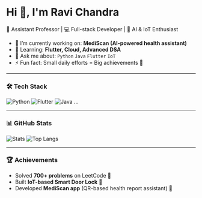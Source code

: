 # Hi 👋, I'm Ravi Chandra

🚀 Assistant Professor | 💻 Full-stack Developer | 🤖 AI & IoT Enthusiast  

- 🔭 I’m currently working on: **MediScan (AI-powered health assistant)**
- 🌱 Learning: **Flutter, Cloud, Advanced DSA**
- 💬 Ask me about: `Python` `Java` `Flutter` `IoT`
- ⚡ Fun fact: Small daily efforts = Big achievements 🚀  

---

### 🛠️ Tech Stack
![Python](https://img.shields.io/badge/-Python-blue?logo=python&logoColor=white)
![Flutter](https://img.shields.io/badge/-Flutter-blue?logo=flutter&logoColor=white)
![Java](https://img.shields.io/badge/-Java-red?logo=java&logoColor=white)
...

---

### 📊 GitHub Stats
![Stats](https://github-readme-stats.vercel.app/api?username=yourusername&show_icons=true&theme=tokyonight)
![Top Langs](https://github-readme-stats.vercel.app/api/top-langs/?username=yourusername&layout=compact&theme=tokyonight)

---

### 🏆 Achievements
- Solved **700+ problems** on LeetCode 🧩
- Built **IoT-based Smart Door Lock** 🔐
- Developed **MediScan app** (QR-based health report assistant) 📱
